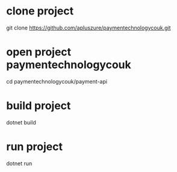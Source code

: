 # clone project

git clone https://github.com/apluszure/paymentechnologycouk.git

# open project paymentechnologycouk

cd paymentechnologycouk/payment-api

# build project

dotnet build

# run project

dotnet run


